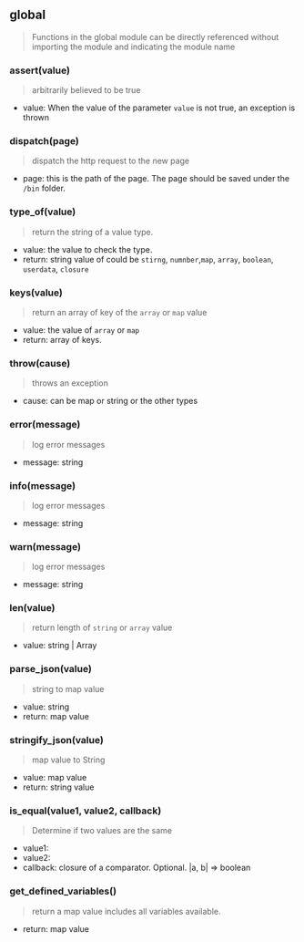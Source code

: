 
## global
> Functions in the global module can be directly referenced without importing the module and indicating the module name

### assert(value)
> arbitrarily believed to be true
  - value: When the value of the parameter `value` is not true, an exception is thrown

### dispatch(page)
> dispatch the http request to the new page
  - page: this is the path of the page. The page should be saved under the `/bin` folder.

### type_of(value)
> return the string of a value type. 
  - value: the value to check the type. 
  - return: string value of could be `stirng`, `numnber`,`map`, `array`, `boolean`, `userdata`, `closure`

### keys(value)
> return an array of key of the `array` or `map` value
  - value: the value of `array` or `map`
  - return: array of keys.

### throw(cause)
> throws an exception
   - cause: can be map or string or the other types

### error(message)
> log error messages
- message: string

### info(message)
> log error messages
- message: string

### warn(message)
> log error messages
- message: string


### len(value)
> return length of `string` or `array` value
- value: string | Array


### parse_json(value)
> string to map value
- value: string
- return: map value

### stringify_json(value)
> map value to String
- value: map value
- return: string value

### is_equal(value1, value2, callback)
> Determine if two values are the same
- value1:
- value2:
- callback: closure of a comparator. Optional. |a, b| => boolean

### get_defined_variables()
> return a map value includes all variables available.
- return: map value
